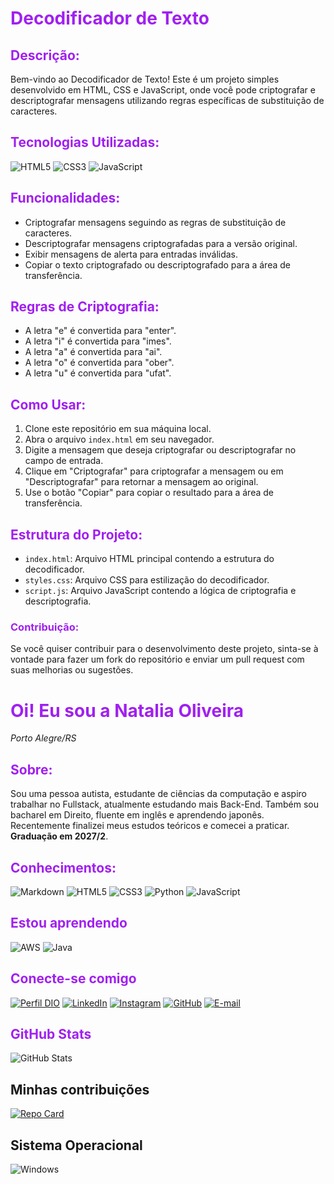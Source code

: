 # <span style="color: #A020F0;">Decodificador de Texto</span>

## <span style="color: #A020F0;">Descrição:</span>
Bem-vindo ao Decodificador de Texto! Este é um projeto simples desenvolvido em HTML, CSS e JavaScript, onde você pode criptografar e descriptografar mensagens utilizando regras específicas de substituição de caracteres.

## <span style="color: #A020F0;">Tecnologias Utilizadas:</span>
![HTML5](https://img.shields.io/badge/HTML5-000?style=for-the-badge&logo=html5&logoColor=E34F26)
![CSS3](https://img.shields.io/badge/CSS3-000?style=for-the-badge&logo=css3&logoColor=1572B6)
![JavaScript](https://img.shields.io/badge/JavaScript-000?style=for-the-badge&logo=javascript&logoColor=F7DF1E)

## <span style="color: #A020F0;">Funcionalidades:</span>
- Criptografar mensagens seguindo as regras de substituição de caracteres.
- Descriptografar mensagens criptografadas para a versão original.
- Exibir mensagens de alerta para entradas inválidas.
- Copiar o texto criptografado ou descriptografado para a área de transferência.

## <span style="color: #A020F0;">Regras de Criptografia:</span>
- A letra "e" é convertida para "enter".
- A letra "i" é convertida para "imes".
- A letra "a" é convertida para "ai".
- A letra "o" é convertida para "ober".
- A letra "u" é convertida para "ufat".

## <span style="color: #A020F0;">Como Usar:</span>
1. Clone este repositório em sua máquina local.
2. Abra o arquivo `index.html` em seu navegador.
3. Digite a mensagem que deseja criptografar ou descriptografar no campo de entrada.
4. Clique em "Criptografar" para criptografar a mensagem ou em "Descriptografar" para retornar a mensagem ao original.
5. Use o botão "Copiar" para copiar o resultado para a área de transferência.

## <span style="color: #A020F0;">Estrutura do Projeto:</span>
- `index.html`: Arquivo HTML principal contendo a estrutura do decodificador.
- `styles.css`: Arquivo CSS para estilização do decodificador.
- `script.js`: Arquivo JavaScript contendo a lógica de criptografia e descriptografia.

### <span style="color: #A020F0;">Contribuição:</span>
Se você quiser contribuir para o desenvolvimento deste projeto, sinta-se à vontade para fazer um fork do repositório e enviar um pull request com suas melhorias ou sugestões.

# <span style="color: #A020F0;"> Oi! Eu sou a Natalia Oliveira </span>
<i>Porto Alegre/RS</i>

## <span style="color: #A020F0;"> Sobre: </span>
Sou uma pessoa autista, estudante de ciências da computação e aspiro trabalhar no Fullstack, atualmente estudando mais Back-End. Também sou bacharel em Direito, fluente em inglês e aprendendo japonês. Recentemente finalizei meus estudos teóricos e comecei a praticar. **Graduação em 2027/2**.

## <span style="color: #A020F0;">Conhecimentos:</span>
![Markdown](https://img.shields.io/badge/Markdown-000?style=for-the-badge&logo=markdown) 
![HTML5](https://img.shields.io/badge/HTML5-000?style=for-the-badge&logo=html5&logoColor=E34F26)
![CSS3](https://img.shields.io/badge/CSS3-000?style=for-the-badge&logo=css3&logoColor=1572B6)
![Python](https://img.shields.io/badge/python-000?style=for-the-badge&logo=python&logoColor=3670A0) 
![JavaScript](https://img.shields.io/badge/JavaScript-000?style=for-the-badge&logo=javascript&logoColor=F7DF1E)

## <span style="color: #A020F0;"> Estou aprendendo</span> 
![AWS](https://img.shields.io/badge/AWS-000.svg?style=for-the-badge&logo=amazon-aws&logoColor=white)
![Java](https://img.shields.io/badge/java-000.svg?style=for-the-badge&logo=openjdk&logoColor=%23ED8B00)

## <span style="color: #A020F0;"> Conecte-se comigo</span>
[![Perfil DIO](https://img.shields.io/badge/-Meu%20Perfil%20na%20DIO-000?style=for-the-badge&logo=dio&logoColor=4B0082)](https://web.dio.me/users/natiinchnails/?tab=achievements)
[![LinkedIn](https://img.shields.io/badge/LinkedIn-000?style=for-the-badge&logo=linkedin&logoColor=4B0082)](https://www.linkedin.com/in/nataliaoliveiradev/) 
[![Instagram](https://img.shields.io/badge/-Instagram-000?style=for-the-badge&logo=instagram&logoColor=4B0082)](https://www.instagram.com/natiinchnails/)
[![GitHub](https://img.shields.io/badge/GitHub-000?style=for-the-badge&logo=github&logoColor=4B0082)](https://github.com/nataliaoliveiradev)
[![E-mail](https://img.shields.io/badge/-Email-000?style=for-the-badge&logo=microsoft-outlook&logoColor=4B0082)](mailto:profissionalnataliaoliveira@gmail.com)

## <span style="color: #A020F0;"> GitHub Stats</span> 
![GitHub Stats](https://github-readme-stats.vercel.app/api?username=nataliaoliveiradev&show_icons=true&bg_color=000&border_color=4B0082&title_color=4B0082&text_color=FFF)

## Minhas contribuições
[![Repo Card](https://github-readme-stats.vercel.app/api/pin/?username=nataliaoliveiradev&repo=dio-lab-open-source&bg_color=000&border_color=4B0082&show_icons=true&icon_color=30A3DC&title_color=A020F0&text_color=FFF)](https://github.com/nataliaoliveiradev/dio-lab-open-source)

## Sistema Operacional
![Windows](https://img.shields.io/badge/Windows-000?style=for-the-badge&logo=windows&logoColor=2CA5E0)
